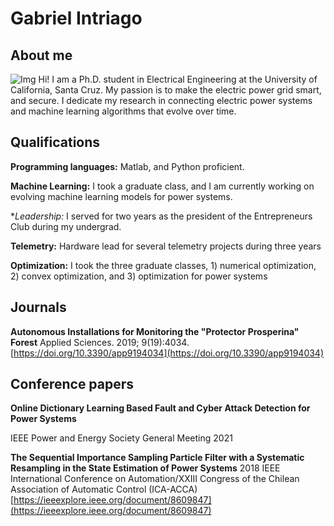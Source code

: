 # Gabriel Intriago

## About me
![Img](https://ibb.co/n0FjnfR)
Hi! I am a Ph.D. student in Electrical Engineering at the University of California, Santa Cruz.
My passion is to make the electric power grid smart, and secure.
I dedicate my research in connecting electric power systems and machine learning algorithms that evolve over time.


## Qualifications

**Programming languages:** Matlab, and Python proficient.

**Machine Learning:** I took a graduate class, and I am currently working on evolving machine learning models for power systems.

**Leadership:* I served for two years as the president of the Entrepreneurs Club during my undergrad.

**Telemetry:** Hardware lead for several telemetry projects during three years

**Optimization:** I took the three graduate classes, 1) numerical optimization, 2) convex optimization, and 3) optimization for power systems


## Journals

**Autonomous Installations for Monitoring the "Protector Prosperina" Forest**
Applied Sciences. 2019; 9(19):4034.
[https://doi.org/10.3390/app9194034](https://doi.org/10.3390/app9194034)


## Conference papers

**Online Dictionary Learning Based Fault and Cyber Attack Detection for Power Systems**

IEEE Power and Energy Society General Meeting 2021

**The Sequential Importance Sampling Particle Filter with a Systematic Resampling in the State Estimation of Power Systems**
2018 IEEE International Conference on Automation/XXIII Congress of the Chilean Association of Automatic Control (ICA-ACCA)
[https://ieeexplore.ieee.org/document/8609847](https://ieeexplore.ieee.org/document/8609847)
